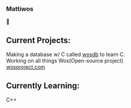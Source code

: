 ### Mattiwos  
🤗
## Current Projects:
Making a database w/ C called [wosdb](https://github.com/Mattiwos/wosdb) to learn C.  
Working on all things Wos(Open-source project)  
[wosproject.com](https://www.wosproject.com/)
## Currently Learning:
C++
<!--
## Availability
I am currently looking for an internship for the Summer of 2022.
-->  

<!--
## Goals
  - [ ] Build a basic db using c similar to leveldb (as a method to learn c/cpp)
  - [ ] Make personal website with projects
  - [ ] Work on Computer Vision project and add features to it.
  - [ ] Make a usefull app using flutter or something
  - [ ] Check out Nand to Tetris Course
  - [ ] explore ML and deep learning
  - [ ] Lastly rewrite Spaceclusterx (spacecluster2)
-->  
  

